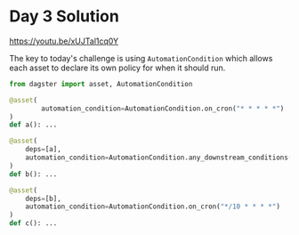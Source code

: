 # Day 3 Solution 

https://youtu.be/xUJTal1cq0Y 

The key to today's challenge is using `AutomationCondition` which allows each asset to declare its own policy for when it should run. 

```python 
from dagster import asset, AutomationCondition   

@asset(
        automation_condition=AutomationCondition.on_cron("* * * * *")
) 
def a(): ... 

@asset(
    deps=[a], 
    automation_condition=AutomationCondition.any_downstream_conditions()
) 
def b(): ... 

@asset(
    deps=[b],
    automation_condition=AutomationCondition.on_cron("*/10 * * * *")
) 
def c(): ... 
```